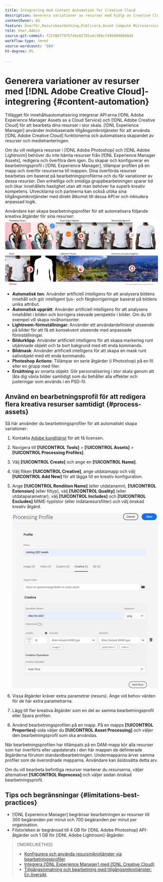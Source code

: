 ```yaml
---
title: Integrering med Content Automation for Creative Cloud
description: Generera variationer av resurser med hjälp av Creative Cloud-integrering
contentOwner: AG
feature: Överför,Resursbearbetning,Publicera,Asset compute Microservices,Arbetsflöde
role: User,Admin
source-git-commit: f21f8bf7975fd4e82785a4c368cf4956096608d4
workflow-type: tm+mt
source-wordcount: '564'
ht-degree: 0%

---
```



# Generera variationer av resurser med [!DNL Adobe Creative Cloud]-integrering {#content-automation}

Tillägget för innehållsautomatisering integrerar API:erna [!DNL Adobe Experience Manager Assets as a Cloud Service] och [!DNL Adobe Creative Cloud] för att bearbeta dina resurser i stor skala. [!DNL Experience Manager] använder molnbaserade  [](/help/assets/asset-microservices-overview.md) tillgångsmikrotjänster för att använda  [!DNL Adobe Creative Cloud] funktionerna och automatisera skapandet av resurser och mediehanteringen.

Om du vill redigera resurser i [!DNL Adobe Photoshop] och [!DNL Adobe Lightroom] behöver du inte hämta resurser från [!DNL Experience Manager Assets], redigera och överföra dem igen. Du skapar och konfigurerar en bearbetningsprofil i [!DNL Experience Manager], tillämpar profilen på en mapp och överför resurserna till mappen. Dina överförda resurser bearbetas om baserat på bearbetningsprofilerna och du får variationer av dessa resurser. Den enhetliga och smidiga gruppbearbetningen sparar tid och ökar innehållets hastighet utan att man behöver ha superb kreativ kompetens. Utvecklarna och partnerna kan också utöka sina tillgångsmikrotjänster med direkt åtkomst till dessa API:er och inkludera anpassad logik.

Användare kan skapa bearbetningsprofiler för att automatisera följande kreativa åtgärder för sina resurser:\
![automatisera Adobe Photoshop och Adobe Lightroom-operationer på resurser](assets/content-automation.png)
* **Automatisk ton**: Använder artificiell intelligens för att analysera bildens innehåll och gör intelligent ljus- och färgkorrigeringar baserat på bildens unika attribut.
* **Automatisk upprätt**: Använder artificiell intelligens för att analysera innehållet i bilden och korrigera skevade perspektiv i bilder. Om du till exempel vill skapa nivåhorisonter.
* **Lightroom-förinställningar**: Använder ett användardefinierat utseende på bilder för att få ett konsekvent utseende med anpassade förinställningar.
* **Bildurklipp**: Använder artificiell intelligens för att skapa markering runt utjämnade objekt och ta bort bakgrund med ett enda kommando.
* **Bildmask**: Använder artificiell intelligens för att skapa en mask runt salivobjekt med ett enda kommando.
* **Photoshop Actions**: Tillämpar en serie åtgärder (i Photoshop) på en fil eller en grupp med filer.
* **Ersättning** av smarta objekt: Gör personalisering i stor skala genom att låta dig växla bilder samtidigt som du behåller alla effekter och justeringar som används i en PSD-fil.



## Använd en bearbetningsprofil för att redigera flera kreativa resurser samtidigt {#process-assets}

Så här använder du bearbetningsprofiler för att automatiskt skapa variationer:

1. Kontakta [Adobe kundtjänst](https://experienceleague.adobe.com/#support) för att få licensen.

1. Navigera till **[!UICONTROL Tools]** > **[!UICONTROL Assets]** > **[!UICONTROL Processing Profiles]**.

1. Välj **[!UICONTROL Create]** och ange en **[!UICONTROL Name]**.

1. Välj fliken **[!UICONTROL Creative]**, ange utdatamapp och välj **[!UICONTROL Add New]** för att lägga till en kreativ konfiguration.

1. Ange **[!UICONTROL Rendition Name]** (eller utdatanamn), **[!UICONTROL Extension]** (eller filtyp), välj **[!UICONTROL Quality]** (eller utdataparametrar), välj **[!UICONTROL Includes]** och **[!UICONTROL Excludes]** MIME-typlistor (eller indataresursfilter) och välj önskad kreativ åtgärd.<br/>

   ![fliken creative i bearbetningsprofilen](assets/creative-processing-profile.png)

1. Vissa åtgärder kräver extra parametrar (resurs). Ange vid behov värden för de här extra parametrarna.

1. Lägg till fler kreativa åtgärder som en del av samma bearbetningsprofil eller Spara profilen.

1. Använd bearbetningsprofilen på en mapp. På en mapps **[!UICONTROL Properties]**-sida väljer du **[!UICONTROL Asset Processing]** och väljer den bearbetningsprofil som ska användas.

När bearbetningsprofilen har tillämpats på en DAM-mapp kör alla resurser som har överförts eller uppdaterats i den här mappen de definierade åtgärderna förutom standardbearbetningen. Undermapparna ärver samma profiler som de överordnade mapparna. Användare kan åsidosätta detta arv.

Om du vill bearbeta befintliga resurser markerar du resurserna, väljer alternativet **[!UICONTROL Reprocess]** och väljer sedan önskad bearbetningsprofil.

## Tips och begränsningar {#limitations-best-practices}

* [!DNL Experience Manager] begränsar bearbetningen av resurser till 300 begäranden per minut och 700 begäranden per minut per organisation.
* Filstorleken är begränsad till 4 GB för [!DNL Adobe Photoshop] API-åtgärder och 1 GB för [!DNL Adobe Lightroom]-åtgärder.

>[!MORELIKETHIS]
>
>* [Konfigurera och använda resursmikrotjänster via bearbetningsprofiler](/help/assets/asset-microservices-configure-and-use.md).
>* [Integrera  [!DNL Experience Manager] med [!DNL Creative Cloud]](/help/assets/aem-cc-integration-best-practices.md).
>* [Tillgångsinmatning och bearbetning med tillgångsmikrotjänster: En översikt](/help/assets/asset-microservices-overview.md).

